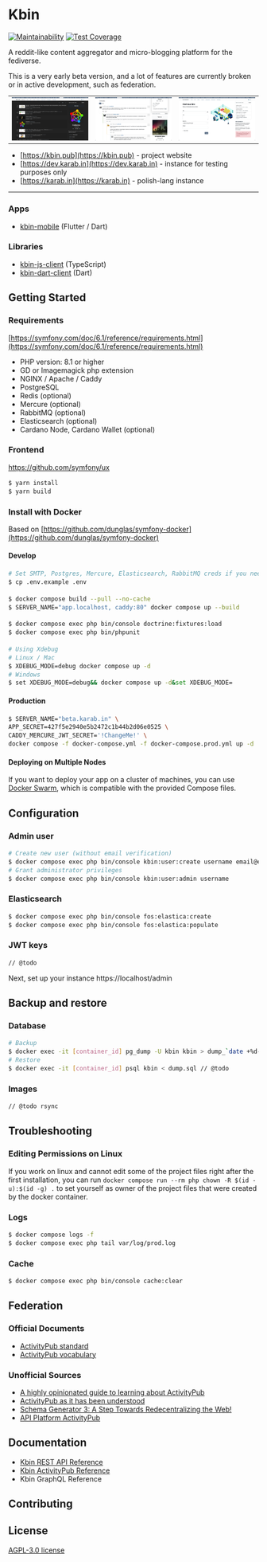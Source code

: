 # Kbin

[![Maintainability](https://api.codeclimate.com/v1/badges/ee285c05da04524ea2f9/maintainability)](https://codeclimate.com/github/ernestwisniewski/kbin/maintainability)
[![Test Coverage](https://api.codeclimate.com/v1/badges/ee285c05da04524ea2f9/test_coverage)](https://codeclimate.com/github/ernestwisniewski/kbin/test_coverage)

A reddit-like content aggregator and micro-blogging platform for the fediverse.

This is a very early beta version, and a lot of features are currently broken or in active development, such as federation.

|     |     |     |
| --- | --- | --- |
![](assets/screenshots/s1.png)  |  ![](assets/screenshots/s2.png)  |  ![](assets/screenshots/s3.png)

* [https://kbin.pub](https://kbin.pub) - project website
* [https://dev.karab.in](https://dev.karab.in) - instance for testing purposes only
* [https://karab.in](https://karab.in) - polish-lang instance

---

### Apps

* [kbin-mobile](https://github.com/ernestwisniewski/kbin-mobile) (Flutter / Dart)

### Libraries

* [kbin-js-client](https://github.com/ernestwisniewski/kbin-js-client) (TypeScript)
* [kbin-dart-client](#) (Dart)

## Getting Started

### Requirements

[https://symfony.com/doc/6.1/reference/requirements.html](https://symfony.com/doc/6.1/reference/requirements.html)

* PHP version: 8.1 or higher
* GD or Imagemagick php extension
* NGINX / Apache / Caddy
* PostgreSQL
* Redis (optional)
* Mercure (optional)
* RabbitMQ (optional)
* Elasticsearch (optional)
* Cardano Node, Cardano Wallet (optional)

### Frontend

https://github.com/symfony/ux

```bash
$ yarn install
$ yarn build
```

### Install with Docker

Based on [https://github.com/dunglas/symfony-docker](https://github.com/dunglas/symfony-docker)

#### Develop

```bash
# Set SMTP, Postgres, Mercure, Elasticsearch, RabbitMQ creds if you need it.
$ cp .env.example .env

$ docker compose build --pull --no-cache
$ SERVER_NAME="app.localhost, caddy:80" docker compose up --build

$ docker compose exec php bin/console doctrine:fixtures:load
$ docker compose exec php bin/phpunit

# Using Xdebug
# Linux / Mac
$ XDEBUG_MODE=debug docker compose up -d
# Windows
$ set XDEBUG_MODE=debug&& docker compose up -d&set XDEBUG_MODE=
```

#### Production

```bash
$ SERVER_NAME="beta.karab.in" \
APP_SECRET=427f5e2940e5b2472c1b44b2d06e0525 \
CADDY_MERCURE_JWT_SECRET='!ChangeMe!' \
docker compose -f docker-compose.yml -f docker-compose.prod.yml up -d
```

#### Deploying on Multiple Nodes

If you want to deploy your app on a cluster of machines, you can use [Docker Swarm](https://docs.docker.com/engine/swarm/stack-deploy/), which is
compatible with the provided Compose files.

## Configuration

### Admin user

```bash
# Create new user (without email verification)
$ docker compose exec php bin/console kbin:user:create username email@exmple.com password
# Grant administrator privileges
$ docker compose exec php bin/console kbin:user:admin username
```

### Elasticsearch

```bash
$ docker compose exec php bin/console fos:elastica:create
$ docker compose exec php bin/console fos:elastica:populate
```

### JWT keys

```bash
// @todo 
```

Next, set up your instance https://localhost/admin

## Backup and restore

### Database

```bash
# Backup
$ docker exec -it [container_id] pg_dump -U kbin kbin > dump_`date +%d-%m-%Y"_"%H_%M_%S`.sql
# Restore
$ docker exec -it [container_id] psql kbin < dump.sql // @todo
```

### Images

```bash
// @todo rsync
```

## Troubleshooting

### Editing Permissions on Linux

If you work on linux and cannot edit some of the project files right after the first installation, you can run `docker compose run --rm php chown -R $(id -u):$(id -g) .` to set yourself as owner of the project files that were created by the docker container.

### Logs

```bash
$ docker compose logs -f
$ docker compose exec php tail var/log/prod.log
```

### Cache

```bash
$ docker compose exec php bin/console cache:clear
```

## Federation

### Official Documents

* [ActivityPub standard](https://www.w3.org/TR/activitypub/)
* [ActivityPub vocabulary](https://www.w3.org/TR/activitystreams-vocabulary/)

### Unofficial Sources

* [A highly opinionated guide to learning about ActivityPub](https://tinysubversions.com/notes/reading-activitypub/)
* [ActivityPub as it has been understood](https://flak.tedunangst.com/post/ActivityPub-as-it-has-been-understood)
* [Schema Generator 3: A Step Towards Redecentralizing the Web!](https://dunglas.fr/2021/01/schema-generator-3-a-step-towards-redecentralizing-the-web/)
* [API Platform ActivityPub](https://github.com/api-platform/activity-pub)

## Documentation

* [Kbin REST API Reference](https://docs.kbin.pub)
* [Kbin ActivityPub Reference](https://docs.kbin.pub#activity-pub)
* Kbin GraphQL Reference

## Contributing

## License

[AGPL-3.0 license](https://github.com/ernestwisniewski/kbin/blob/main/LICENSE)
